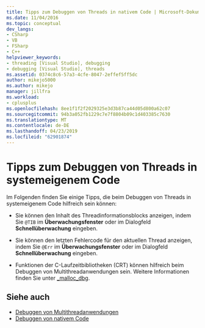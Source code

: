 ```yaml
---
title: Tipps zum Debuggen von Threads in nativem Code | Microsoft-Dokumentation
ms.date: 11/04/2016
ms.topic: conceptual
dev_langs:
- CSharp
- VB
- FSharp
- C++
helpviewer_keywords:
- threading [Visual Studio], debugging
- debugging [Visual Studio], threads
ms.assetid: 0374c8c6-57a3-4cfe-8047-2effef5ff5dc
author: mikejo5000
ms.author: mikejo
manager: jillfra
ms.workload:
- cplusplus
ms.openlocfilehash: 8ee1f1f2f2029325e3d3b87ca44d05d800a62c07
ms.sourcegitcommit: 94b3a052fb1229c7e7f8804b09c1d403385c7630
ms.translationtype: MT
ms.contentlocale: de-DE
ms.lasthandoff: 04/23/2019
ms.locfileid: "62901874"
---
```

# <a name="tips-for-debugging-threads-in-native-code"></a>Tipps zum Debuggen von Threads in systemeigenem Code
Im Folgenden finden Sie einige Tipps, die beim Debuggen von Threads in systemeigenem Code hilfreich sein können:

- Sie können den Inhalt des Threadinformationsblocks anzeigen, indem Sie `@TIB` im **Überwachungsfenster** oder im Dialogfeld **Schnellüberwachung** eingeben.

- Sie können den letzten Fehlercode für den aktuellen Thread anzeigen, indem Sie `@Err` im **Überwachungsfenster** oder im Dialogfeld **Schnellüberwachung** eingeben.

- Funktionen der C-Laufzeitbibliotheken (CRT) können hilfreich beim Debuggen von Multithreadanwendungen sein. Weitere Informationen finden Sie unter [_malloc_dbg](/cpp/c-runtime-library/reference/malloc-dbg).

## <a name="see-also"></a>Siehe auch
- [Debuggen von Multithreadanwendungen](../debugger/debug-multithreaded-applications-in-visual-studio.md)
- [Debuggen von nativem Code](../debugger/debugging-native-code.md)